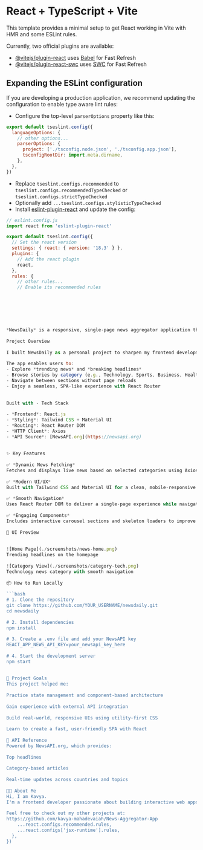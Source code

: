# React + TypeScript + Vite

This template provides a minimal setup to get React working in Vite with HMR and some ESLint rules.

Currently, two official plugins are available:

- [@vitejs/plugin-react](https://github.com/vitejs/vite-plugin-react/blob/main/packages/plugin-react/README.md) uses [Babel](https://babeljs.io/) for Fast Refresh
- [@vitejs/plugin-react-swc](https://github.com/vitejs/vite-plugin-react-swc) uses [SWC](https://swc.rs/) for Fast Refresh

## Expanding the ESLint configuration

If you are developing a production application, we recommend updating the configuration to enable type aware lint rules:

- Configure the top-level `parserOptions` property like this:

```js
export default tseslint.config({
  languageOptions: {
    // other options...
    parserOptions: {
      project: ['./tsconfig.node.json', './tsconfig.app.json'],
      tsconfigRootDir: import.meta.dirname,
    },
  },
})
```

- Replace `tseslint.configs.recommended` to `tseslint.configs.recommendedTypeChecked` or `tseslint.configs.strictTypeChecked`
- Optionally add `...tseslint.configs.stylisticTypeChecked`
- Install [eslint-plugin-react](https://github.com/jsx-eslint/eslint-plugin-react) and update the config:

```js
// eslint.config.js
import react from 'eslint-plugin-react'

export default tseslint.config({
  // Set the react version
  settings: { react: { version: '18.3' } },
  plugins: {
    // Add the react plugin
    react,
  },
  rules: {
    // other rules...
    // Enable its recommended rules







*NewsDaily* is a responsive, single-page news aggregator application that fetches and displays live news headlines and categorized stories using the NewsAPI. Built entirely using *React.js, **Axios, **Tailwind CSS, and **Material UI*, the app is designed to deliver a modern and engaging user experience with dynamic content updates, smooth navigation, and responsive design.
 
Project Overview
 
I built NewsDaily as a personal project to sharpen my frontend development skills, practice real-time API integration, and create an intuitive UI with responsive layout techniques.
 
The app enables users to:
- Explore *trending news* and *breaking headlines*
- Browse stories by category (e.g., Technology, Sports, Business, Health, Science)
- Navigate between sections without page reloads 
- Enjoy a seamless, SPA-like experience with React Router
 
 
Built with - Tech Stack
 
- *Frontend*: React.js
- *Styling*: Tailwind CSS + Material UI
- *Routing*: React Router DOM
- *HTTP Client*: Axios
- *API Source*: [NewsAPI.org](https://newsapi.org)
 
 
✨ Key Features
 
✅ *Dynamic News Fetching*  
Fetches and displays live news based on selected categories using Axios and NewsAPI.
 
✅ *Modern UI/UX*  
Built with Tailwind CSS and Material UI for a clean, mobile-responsive design. Includes dark/light theme support.
 
✅ *Smooth Navigation*  
Uses React Router DOM to deliver a single-page experience while navigating between categories.
 
✅ *Engaging Components*  
Includes interactive carousel sections and skeleton loaders to improve user experience during loading.
 
📸 UI Preview
 
 
![Home Page](./screenshots/news-home.png)  
Trending headlines on the homepage
 
![Category View](./screenshots/category-tech.png)  
Technology news category with smooth navigation
 
📦 How to Run Locally
 
```bash
# 1. Clone the repository
git clone https://github.com/YOUR_USERNAME/newsdaily.git
cd newsdaily
 
# 2. Install dependencies
npm install
 
# 3. Create a .env file and add your NewsAPI key
REACT_APP_NEWS_API_KEY=your_newsapi_key_here
 
# 4. Start the development server
npm start
 
 
🎯 Project Goals
This project helped me:
 
Practice state management and component-based architecture
 
Gain experience with external API integration
 
Build real-world, responsive UIs using utility-first CSS
 
Learn to create a fast, user-friendly SPA with React
 
📮 API Reference
Powered by NewsAPI.org, which provides:
 
Top headlines
 
Category-based articles
 
Real-time updates across countries and topics
 
🧑‍💻 About Me
Hi, I am Kavya.
I'm a frontend developer passionate about building interactive web apps with clean design and intuitive user experiences. NewsDaily is one of my showcase projects for combining API data with modern frontend tools.
 
Feel free to check out my other projects at:
https://github.com/kavya-mahadevaiah/News-Aggregator-App
    ...react.configs.recommended.rules,
    ...react.configs['jsx-runtime'].rules,
  },
})
```
